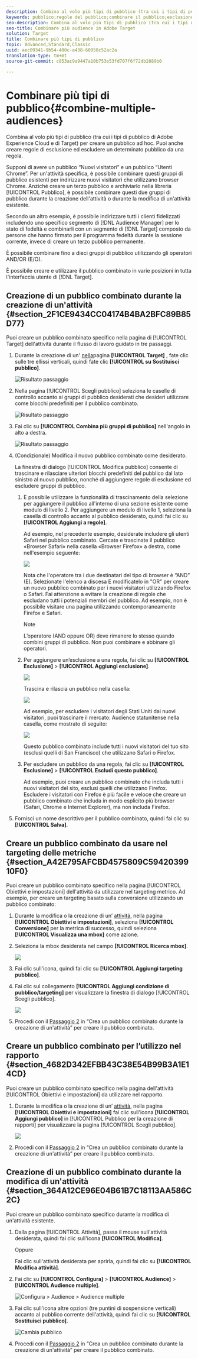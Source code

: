 ```yaml
---
description: Combina al volo più tipi di pubblico (tra cui i tipi di pubblico di Adobe Experience Cloud e di Target) per creare un pubblico ad hoc. Puoi anche creare regole di esclusione ed escludere un determinato pubblico da una regola.
keywords: pubblico;regole del pubblico;combinare il pubblico;esclusione;aggiungere esclusione;escludere;combinazione di tipi di pubblico;pubblico adhoc;pubblico ad hoc
seo-description: Combina al volo più tipi di pubblico (tra cui i tipi di pubblico di Adobe Experience Cloud e di Target) per creare un pubblico ad hoc. Puoi anche creare regole di esclusione ed escludere un determinato pubblico da una regola.
seo-title: Combinare più audience in Adobe Target
solution: Target
title: Combinare più tipi di pubblico
topic: Advanced,Standard,Classic
uuid: aec09341-9b54-400c-a438-60058c52ac2a
translation-type: tm+mt
source-git-commit: c853ac9a9447a10b753e53fd707f6f72db2889b0

---
```



# Combinare più tipi di pubblico{#combine-multiple-audiences}

Combina al volo più tipi di pubblico (tra cui i tipi di pubblico di Adobe Experience Cloud e di Target) per creare un pubblico ad hoc. Puoi anche creare regole di esclusione ed escludere un determinato pubblico da una regola.

Supponi di avere un pubblico “Nuovi visitatori” e un pubblico “Utenti Chrome”. Per un&#39;attività specifica, è possibile combinare questi gruppi di pubblico esistenti per indirizzare nuovi visitatori che utilizzano browser Chrome. Anziché creare un terzo pubblico e archiviarlo nella libreria [!UICONTROL Pubblico], è possibile combinare questi due gruppi di pubblico durante la creazione dell&#39;attività o durante la modifica di un&#39;attività esistente.

Secondo un altro esempio, è possibile indirizzare tutti i clienti fidelizzati includendo uno specifico segmento di [!DNL Audience Manager] per lo stato di fedeltà e combinarli con un segmento di [!DNL Target] composto da persone che hanno firmato per il programma fedeltà durante la sessione corrente, invece di creare un terzo pubblico permanente.

È possibile combinare fino a dieci gruppi di pubblico utilizzando gli operatori AND/OR (E/O).

È possibile creare e utilizzare il pubblico combinato in varie posizioni in tutta l&#39;interfaccia utente di [!DNL Target]. 

## Creazione di un pubblico combinato durante la creazione di un&#39;attività {#section_2F1CE9434CC04174B4BA2BFC89B85D77}

Puoi creare un pubblico combinato specifico nella pagina di [!UICONTROL Target] dell&#39;attività durante il flusso di lavoro guidato in tre passaggi.

1. Durante la creazione di un&#39; [nella](../c-activities/activities.md#concept_D317A95A1AB54674BA7AB65C7985BA03)pagina **[!UICONTROL Target]** , fate clic sulle tre ellissi verticali, quindi fate clic **[!UICONTROL su Sostituisci pubblico]**.

   ![Risultato passaggio](assets/edit_audience.png)

1. Nella pagina [!UICONTROL Scegli pubblico] seleziona le caselle di controllo accanto ai gruppi di pubblico desiderati che desideri utilizzare come blocchi predefiniti per il pubblico combinato.

   ![Risultato passaggio](assets/combine_multiple_audiences1.png)

1. Fai clic su **[!UICONTROL Combina più gruppi di pubblico]** nell&#39;angolo in alto a destra.

   ![Risultato passaggio](assets/combine_multiple_audiences2.png)

1. (Condizionale) Modifica il nuovo pubblico combinato come desiderato.

   La finestra di dialogo [!UICONTROL Modifica pubblico] consente di trascinare e rilasciare ulteriori blocchi predefiniti del pubblico dal lato sinistro al nuovo pubblico, nonché di aggiungere regole di esclusione ed escludere gruppi di pubblico.

   1. È possibile utilizzare la funzionalità di trascinamento della selezione per aggiungere il pubblico all&#39;interno di una sezione esistente come modulo di livello 2. Per aggiungere un modulo di livello 1, seleziona la casella di controllo accanto al pubblico desiderato, quindi fai clic su **[!UICONTROL Aggiungi a regole]**.

      Ad esempio, nel precedente esempio, desiderate includere gli utenti Safari nel pubblico combinato. Cercate e trascinate il pubblico «Browser Safari» nella casella «Browser Firefox» a destra, come nell&#39;esempio seguente:

      ![](assets/combine_multiple_audiences3.png)

      Nota che l&#39;operatore tra i due destinatari del tipo di browser è “AND” (E). Selezionate l&#39;elenco a discesa E modificatelo in &quot;OR&quot; per creare un nuovo pubblico combinato per i nuovi visitatori utilizzando Firefox o Safari. Fai attenzione a evitare la creazione di regole che escludano tutti i potenziali membri del pubblico. Ad esempio, non è possibile visitare una pagina utilizzando contemporaneamente Firefox e Safari.

      >[!NOTE]
      >
      >L’operatore (AND oppure OR) deve rimanere lo stesso quando combini gruppi di pubblico. Non puoi combinare e abbinare gli operatori.

   1. Per aggiungere un’esclusione a una regola, fai clic su **[!UICONTROL Esclusione]** &gt; **[!UICONTROL Aggiungi esclusione]**.

      ![](assets/combine_multiple_audiences3a.png)

      Trascina e rilascia un pubblico nella casella:

      ![](assets/combine_multiple_audiences3b.png)

      Ad esempio, per escludere i visitatori degli Stati Uniti dai nuovi visitatori, puoi trascinare il mercato: Audience statunitense nella casella, come mostrato di seguito:

      ![](assets/combine_multiple_audiences3b2.png)

      Questo pubblico combinato include tutti i nuovi visitatori del tuo sito (esclusi quelli di San Francisco) che utilizzano Safari o Firefox.

   1. Per escludere un pubblico da una regola, fai clic su **[!UICONTROL Esclusione]** &gt; **[!UICONTROL Escludi questo pubblico]**.

      Ad esempio, puoi creare un pubblico combinato che includa tutti i nuovi visitatori del sito, esclusi quelli che utilizzano Firefox. Escludere i visitatori con Firefox è più facile e veloce che creare un pubblico combinato che includa in modo esplicito più browser (Safari, Chrome e Internet Explorer), ma non includa Firefox.

1. Fornisci un nome descrittivo per il pubblico combinato, quindi fai clic su **[!UICONTROL Salva]**.

## Creare un pubblico combinato da usare nel targeting delle metriche {#section_A42E795AFCBD4575809C5942039910F0}

Puoi creare un pubblico combinato specifico nella pagina [!UICONTROL Obiettivi e impostazioni] dell&#39;attività da utilizzare nel targeting metrico. Ad esempio, per creare un targeting basato sulla conversione utilizzando un pubblico combinato:

1. Durante la modifica o la creazione di un’ [attività](../c-activities/activities.md#concept_D317A95A1AB54674BA7AB65C7985BA03), nella pagina **[!UICONTROL Obiettivi e impostazioni]**, seleziona **[!UICONTROL Conversione]** per la metrica di successo, quindi seleziona **[!UICONTROL Visualizza una mbox]** come azione.
1. Seleziona la mbox desiderata nel campo **[!UICONTROL Ricerca mbox]**.

   ![](assets/combine_multiple_audiences4.png)

1. Fai clic sull&#39;icona, quindi fai clic su **[!UICONTROL Aggiungi targeting pubblico]**.
1. Fai clic sul collegamento **[!UICONTROL Aggiungi condizione di pubblico/targeting]** per visualizzare la finestra di dialogo [!UICONTROL Scegli pubblico].

   ![](assets/combine_multiple_audiences5.png)

1. Procedi con il [Passaggio 2](../c-target/combining-multiple-audiences.md#section_2F1CE9434CC04174B4BA2BFC89B85D77) in “Crea un pubblico combinato durante la creazione di un&#39;attività” per creare il pubblico combinato.

## Creare un pubblico combinato per l’utilizzo nel rapporto {#section_4682D342EFBB43C38E54B99B3A1E14CD}

Puoi creare un pubblico combinato specifico nella pagina dell&#39;attività [!UICONTROL Obiettivi e impostazioni] da utilizzare nel rapporto.

1. Durante la modifica o la creazione di un’ [attività](../c-activities/activities.md#concept_D317A95A1AB54674BA7AB65C7985BA03), nella pagina **[!UICONTROL Obiettivi e impostazioni]** fai clic sull&#39;icona **[!UICONTROL Aggiungi pubblico]** in [!UICONTROL Pubblico per la creazione di rapporti] per visualizzare la pagina [!UICONTROL Scegli pubblico].

   ![](assets/combine_multiple_audiences6.png)

1. Procedi con il [Passaggio 2](../c-target/combining-multiple-audiences.md#section_2F1CE9434CC04174B4BA2BFC89B85D77) in “Crea un pubblico combinato durante la creazione di un&#39;attività” per creare il pubblico combinato.

## Creazione di un pubblico combinato durante la modifica di un&#39;attività {#section_364A12CE96E04B61B7C18113AA586C2C}

Puoi creare un pubblico combinato specifico durante la modifica di un&#39;attività esistente.

1. Dalla pagina [!UICONTROL Attività], passa il mouse sull&#39;attività desiderata, quindi fai clic sull&#39;icona **[!UICONTROL Modifica]**.

   Oppure

   Fai clic sull&#39;attività desiderata per aprirla, quindi fai clic su **[!UICONTROL Modifica attività]**.

1. Fai clic su **[!UICONTROL Configura]** &gt; **[!UICONTROL Audience]** &gt; **[!UICONTROL Audience multiple]**.

   ![Configura &gt; Audience &gt; Audience multiple](/help/c-target/assets/combine_multiple_audiences7.png)

1. Fai clic sull&#39;icona altre opzioni (tre puntini di sospensione verticali) accanto al pubblico corrente dell&#39;attività, quindi fai clic su **[!UICONTROL Sostituisci pubblico]**.

   ![Cambia pubblico](/help/c-target/assets/combine_multiple_audiences8.png)

1. Procedi con il [Passaggio 2](../c-target/combining-multiple-audiences.md#section_2F1CE9434CC04174B4BA2BFC89B85D77) in “Crea un pubblico combinato durante la creazione di un&#39;attività” per creare il pubblico combinato.